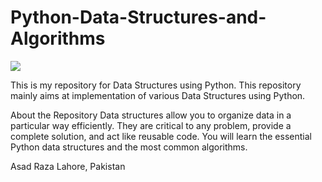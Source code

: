 # Python-Data-Structures-and-Algorithms 
![](https://komarev.com/ghpvc/?username=asadrazaa1&label=count&color=yellow)

This is my repository for Data Structures using Python. This repository mainly aims at implementation of various Data Structures using Python.

About the Repository
Data structures allow you to organize data in a particular way efficiently. They are critical to any problem, provide a complete solution, and act like reusable code. You will learn the essential Python data structures and the most common algorithms.


Asad Raza
Lahore, Pakistan
